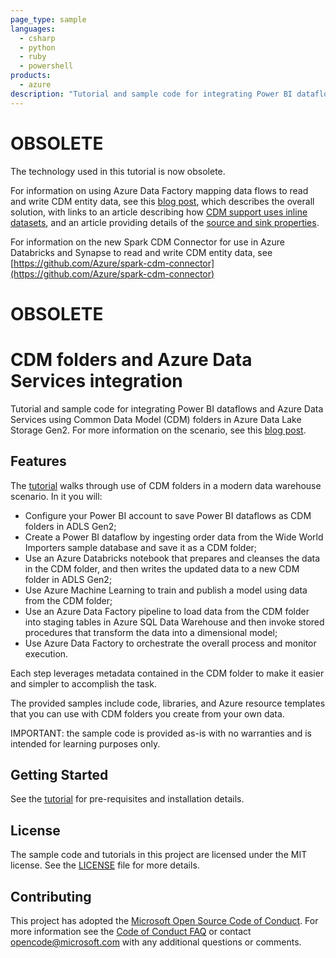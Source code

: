 ```yaml
---
page_type: sample
languages:
  - csharp
  - python
  - ruby
  - powershell
products:
  - azure
description: "Tutorial and sample code for integrating Power BI dataflows and Azure Data Services using Common Data Model folders in Azure Data Lake."
---
```


# OBSOLETE

The technology used in this tutorial is now obsolete.  

For information on using Azure Data Factory mapping data flows to read and write CDM entity data, see this [blog post](https://techcommunity.microsoft.com/t5/azure-data-factory/adf-adds-support-for-inline-datasets-and-common-data-model-to/bc-p/1469606), which describes the overall solution, with links to an article describing how [CDM support uses inline datasets](https://docs.microsoft.com/en-us/azure/data-factory/data-flow-source), and an article providing details of the [source and sink properties](https://docs.microsoft.com/en-us/azure/data-factory/format-common-data-model).

For information on the new Spark CDM Connector for use in Azure Databricks and Synapse to read and write CDM entity data, see [https://github.com/Azure/spark-cdm-connector](https://github.com/Azure/spark-cdm-connector)

# OBSOLETE

# CDM folders and Azure Data Services integration

Tutorial and sample code for integrating Power BI dataflows and Azure Data Services using Common Data Model (CDM) folders in Azure Data Lake Storage Gen2.  For more information on the scenario, see this [blog post](https://azure.microsoft.com/en-us/blog/power-bi-and-azure-data-services-dismantle-data-silos-and-unlock-insights).

## Features

The [tutorial](https://github.com/Azure-Samples/cdm-azure-data-services-integration/blob/master/Tutorial/CDM-Azure-Data-Services-Integration-Tutorial.md) walks through use of CDM folders in a modern data warehouse scenario.  In it you will:
- Configure your Power BI account to save Power BI dataflows as CDM folders in ADLS Gen2;  
- Create a Power BI dataflow by ingesting order data from the Wide World Importers sample database and save it as a CDM folder;
- Use an Azure Databricks notebook that prepares and cleanses the data in the CDM folder, and then writes the updated data to a new CDM folder in ADLS Gen2;
- Use Azure Machine Learning to train and publish a model using data from the CDM folder;
- Use an Azure Data Factory pipeline to load data from the CDM folder into staging tables in Azure SQL Data Warehouse and then invoke stored procedures that transform the data into a dimensional model;
- Use Azure Data Factory to orchestrate the overall process and monitor execution.

Each step leverages metadata contained in the CDM folder to make it easier and simpler to accomplish the task.  

The provided samples include code, libraries, and Azure resource templates that you can use with CDM folders you create from your own data.

IMPORTANT: the sample code is provided as-is with no warranties and is intended for learning purposes only.

## Getting Started

See the [tutorial](https://github.com/Azure-Samples/cdm-azure-data-services-integration/blob/master/Tutorial/CDM-Azure-Data-Services-Integration-Tutorial.md) for pre-requisites and installation details.

## License
The sample code and tutorials in this project are licensed under the MIT license. See the [LICENSE](https://github.com/Azure-Samples/cdm-azure-data-services-integration/blob/master/LICENSE.md) file for more details.

## Contributing

This project has adopted the [Microsoft Open Source Code of Conduct](https://opensource.microsoft.com/codeofconduct/). For more information see the [Code of Conduct FAQ](https://opensource.microsoft.com/codeofconduct/faq/) or contact [opencode@microsoft.com](mailto:opencode@microsoft.com) with any additional questions or comments.

